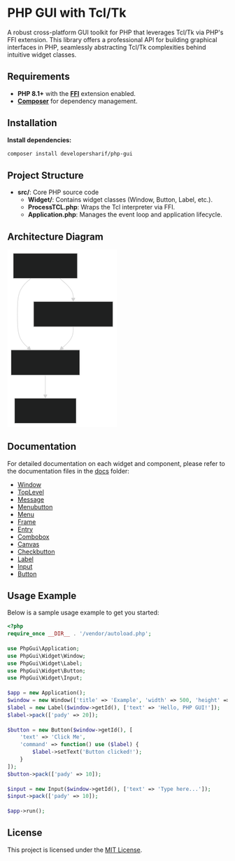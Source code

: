 # PHP GUI with Tcl/Tk

A robust cross-platform GUI toolkit for PHP that leverages Tcl/Tk via PHP's FFI extension. This library offers a professional API for building graphical interfaces in PHP, seamlessly abstracting Tcl/Tk complexities behind intuitive widget classes.

## Requirements

- **PHP 8.1+** with the **[FFI](https://www.php.net/manual/en/intro.ffi.php)** extension enabled.
- **[Composer](https://getcomposer.org/)** for dependency management.

## Installation

**Install dependencies:**

```bash
composer install developersharif/php-gui
```

## Project Structure

- **src/**: Core PHP source code
  - **Widget/**: Contains widget classes (Window, Button, Label, etc.).
  - **ProcessTCL.php**: Wraps the Tcl interpreter via FFI.
  - **Application.php**: Manages the event loop and application lifecycle.

## Architecture Diagram

<img src="./docs/system.svg" style="width:250px" alt="System Architecture Diagram">

## Documentation

For detailed documentation on each widget and component, please refer to the documentation files in the [docs](./docs) folder:

- [Window](./docs/Window.md)
- [TopLevel](./docs/TopLevel.md)
- [Message](./docs/Message.md)
- [Menubutton](./docs/Menubutton.md)
- [Menu](./docs/Menu.md)
- [Frame](./docs/Frame.md)
- [Entry](./docs/Entry.md)
- [Combobox](./docs/Combobox.md)
- [Canvas](./docs/Canvas.md)
- [Checkbutton](./docs/Checkbutton.md)
- [Label](./docs/Label.md)
- [Input](./docs/Input.md)
- [Button](./docs/Button.md)

## Usage Example

Below is a sample usage example to get you started:

```php
<?php
require_once __DIR__ . '/vendor/autoload.php';

use PhpGui\Application;
use PhpGui\Widget\Window;
use PhpGui\Widget\Label;
use PhpGui\Widget\Button;
use PhpGui\Widget\Input;

$app = new Application();
$window = new Window(['title' => 'Example', 'width' => 500, 'height' => 300]);
$label = new Label($window->getId(), ['text' => 'Hello, PHP GUI!']);
$label->pack(['pady' => 20]);

$button = new Button($window->getId(), [
    'text' => 'Click Me',
    'command' => function() use ($label) {
        $label->setText('Button clicked!');
    }
]);
$button->pack(['pady' => 10]);

$input = new Input($window->getId(), ['text' => 'Type here...']);
$input->pack(['pady' => 10]);

$app->run();
```

## License

This project is licensed under the [MIT License](LICENSE).
